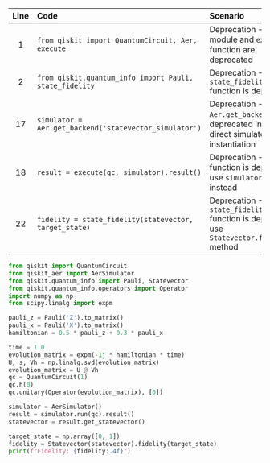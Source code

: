 | Line | Code | Scenario | Reference | Artifact | Refactoring |
| :--: | :--- | :------- | :-------: | :------- | :---------- |
| 1 | `from qiskit import QuantumCircuit, Aer, execute` | Deprecation -> `Aer` module and `execute` function are deprecated | Internal Knowledge | Aer, execute | `from qiskit import QuantumCircuit` <br> `from qiskit_aer import AerSimulator` |
| 2 | `from qiskit.quantum_info import Pauli, state_fidelity` | Deprecation -> `state_fidelity` function is deprecated | Internal Knowledge | state_fidelity | `from qiskit.quantum_info import Pauli, Statevector` |
| 17 | `simulator = Aer.get_backend('statevector_simulator')` | Deprecation -> `Aer.get_backend` is deprecated in favor of direct simulator instantiation | Internal Knowledge | Aer.get_backend | `simulator = AerSimulator()` |
| 18 | `result = execute(qc, simulator).result()` | Deprecation -> `execute` function is deprecated, use `simulator.run()` instead | Internal Knowledge | execute | `result = simulator.run(qc).result()` |
| 22 | `fidelity = state_fidelity(statevector, target_state)` | Deprecation -> `state_fidelity` function is deprecated, use `Statevector.fidelity()` method | Internal Knowledge | state_fidelity | `fidelity = Statevector(statevector).fidelity(target_state)` |


```python
from qiskit import QuantumCircuit
from qiskit_aer import AerSimulator
from qiskit.quantum_info import Pauli, Statevector
from qiskit.quantum_info.operators import Operator
import numpy as np
from scipy.linalg import expm

pauli_z = Pauli('Z').to_matrix()
pauli_x = Pauli('X').to_matrix()
hamiltonian = 0.5 * pauli_z + 0.3 * pauli_x

time = 1.0
evolution_matrix = expm(-1j * hamiltonian * time)
U, s, Vh = np.linalg.svd(evolution_matrix)
evolution_matrix = U @ Vh
qc = QuantumCircuit(1)
qc.h(0)
qc.unitary(Operator(evolution_matrix), [0])

simulator = AerSimulator()
result = simulator.run(qc).result()
statevector = result.get_statevector()

target_state = np.array([0, 1])
fidelity = Statevector(statevector).fidelity(target_state)
print(f"Fidelity: {fidelity:.4f}")
```